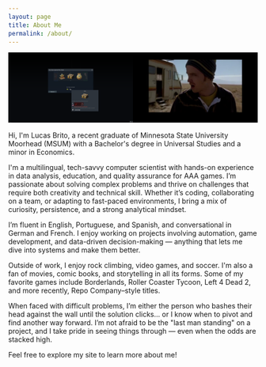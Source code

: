 ```yaml
---
layout: page
title: About Me
permalink: /about/
---
```

<p align="center">
  <img src="/theperfectphotodoesntexist.png" alt="Lucas Brito" width="1000"/>
</p>

Hi, I'm Lucas Brito, a recent graduate of Minnesota State University Moorhead (MSUM) with a Bachelor's degree in Universal Studies and a minor in Economics.

I'm a multilingual, tech-savvy computer scientist with hands-on experience in data analysis, education, and quality assurance for AAA games.
I’m passionate about solving complex problems and thrive on challenges that require both creativity and technical skill.
Whether it’s coding, collaborating on a team, or adapting to fast-paced environments, I bring a mix of curiosity, persistence, and a strong analytical mindset.

I’m fluent in English, Portuguese, and Spanish, and conversational in German and French.
I enjoy working on projects involving automation, game development, and data-driven decision-making — anything that lets me dive into systems and make them better.

Outside of work, I enjoy rock climbing, video games, and soccer. I'm also a fan of movies, comic books, and storytelling in all its forms.
Some of my favorite games include Borderlands, Roller Coaster Tycoon, Left 4 Dead 2, and more recently, Repo Company–style titles.

When faced with difficult problems, I’m either the person who bashes their head against the wall until the solution clicks…
or I know when to pivot and find another way forward. I’m not afraid to be the "last man standing" on a project,
and I take pride in seeing things through — even when the odds are stacked high.

Feel free to explore my site to learn more about me!
